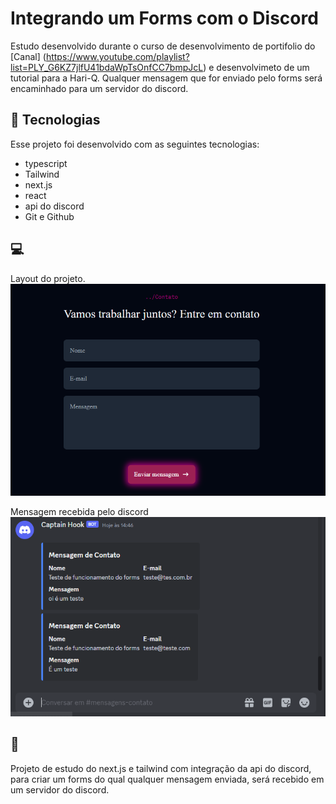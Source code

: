 # Integrando um Forms com o Discord

Estudo desenvolvido durante o curso de desenvolvimento de portifolio do [Canal]
(https://www.youtube.com/playlist?list=PLY_G6KZ7jlfU41bdaWpTsOnfCC7bmpJcL) e desenvolvimeto de um tutorial para a Hari-Q. 
Qualquer mensagem que for enviado pelo forms será encaminhado para um servidor do discord. 

## 🚀 Tecnologias

Esse projeto foi desenvolvido com as seguintes tecnologias:

- typescript
- Tailwind
- next.js
- react
- api do discord
- Git e Github 

## 💻 

Layout do projeto. 
![pagina](./public/images/discord_rd.PNG)

Mensagem recebida pelo discord
![chatbot](./public/images/chatbot.PNG)

## 🔖 
Projeto de estudo do next.js e tailwind com integração da api do discord, para criar um forms do qual qualquer mensagem enviada, será recebido em um servidor do discord. 


